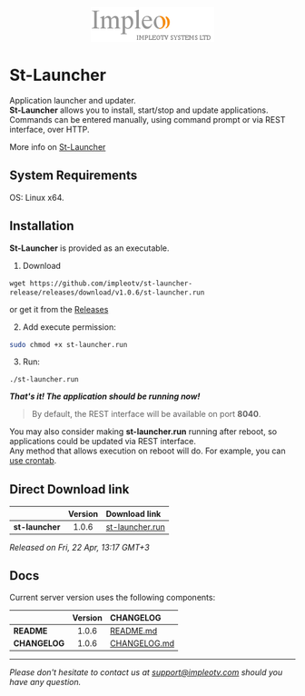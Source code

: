 
<div align="center">
  <a >
    <img src="images/impleo_logo.png" alt="Logo" >
  </a>
</div>

# St-Launcher

Application launcher and updater.  
**St-Launcher** allows you to install, start/stop and update applications. Commands can be entered manually, using command prompt or via REST interface, over HTTP.

More info on [St-Launcher](./README-ST-LAUNCHER.md)

## System Requirements

OS: Linux x64.

## Installation 

**St-Launcher** is provided as an executable. 

1. Download 

```
wget https://github.com/impleotv/st-launcher-release/releases/download/v1.0.6/st-launcher.run
```
or get it from the [Releases](https://github.com/impleotv/st-launcher-release/releases)

2. Add execute permission:

```bash
sudo chmod +x st-launcher.run
```

3. Run: 

```
./st-launcher.run
```

***That's it! The application should be running now!***

> By default, the REST interface will be available on port **8040**. 

You may also consider making **st-launcher.run** running after reboot, so applications could be updated via REST interface.  
Any method that allows execution on reboot will do. For example, you can [use crontab](./doc/crontab-script.md).

## Direct Download link

|          | Version             | Download link                                                           | 
|:---------|:-------------------:|:------------------------------------------------------------------------|
| **st-launcher** |  1.0.6 | [st-launcher.run](https://github.com/impleotv/st-launcher-release/releases/download/v1.0.6/st-launcher.run) | 

*Released on Fri, 22 Apr, 13:17 GMT+3*

## Docs

Current server version uses the following components:  

|                  | Version             | CHANGELOG                                                               | 
|:-----------------|:-------------------:|:------------------------------------------------------------------------|
| **README**       |  1.0.6        | [README.md](./README-ST-LAUNCHER.md)                                    | 
| **CHANGELOG**    |  1.0.6        | [CHANGELOG.md](./CHANGELOG-ST-LAUNCHER.md)                              | 


----  
*Please don't hesitate to contact us at support@impleotv.com should you have any question.*